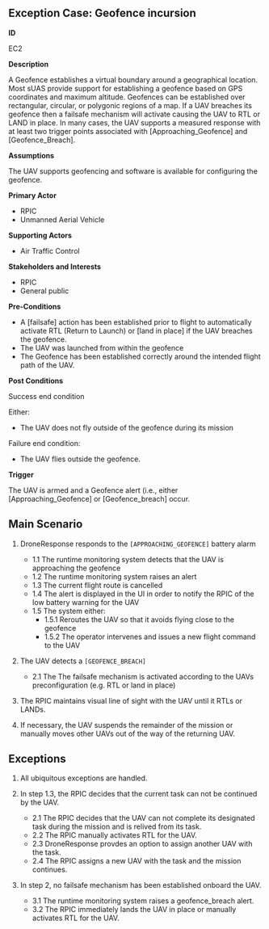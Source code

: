 ## Exception Case: Geofence incursion

**ID**

EC2

**Description**

A Geofence establishes a virtual boundary around a geographical location. Most sUAS provide 
support for establishing a geofence based on GPS coordinates and maximum altitude.  Geofences can
be established over rectangular, circular, or polygonic regions of a map.  If a UAV breaches its geofence
then a failsafe mechanism will activate causing the UAV to RTL or LAND in place. In many cases, the
UAV supports a measured response with at least two trigger points associated with [Approaching_Geofence] and
[Geofence_Breach].


**Assumptions**

The UAV supports geofencing and software is available for configuring the geofence.

**Primary Actor**

- RPIC
- Unmanned Aerial Vehicle

**Supporting Actors**

- Air Traffic Control

**Stakeholders and Interests**

- RPIC
- General public

**Pre-Conditions**

- A [failsafe] action has been established prior to flight to automatically activate RTL 
(Return to Launch) or [land in place] if the UAV breaches the geofence.
- The UAV was launched from within the geofence
- The Geofence has been established correctly around the intended flight path of the UAV.

**Post Conditions**

Success end condition

Either:
- The UAV does not fly outside of the geofence during its mission

Failure end condition:

- The UAV flies outside the geofence.

**Trigger**

The UAV is armed and a Geofence alert (i.e., either [Approaching_Geofence] or [Geofence_breach] occur.

## Main Scenario

1. DroneResponse responds to the `[APPROACHING_GEOFENCE]` battery alarm
   * 1.1 The runtime monitoring system detects that the UAV is approaching the geofence
   * 1.2 The runtime monitoring system raises an alert
   * 1.3 The current flight route is cancelled
   * 1.4 The alert is displayed in the UI in order to notify the RPIC of the low battery warning for the UAV
   * 1.5 The system either:
      * 1.5.1 Reroutes the UAV so that it avoids flying close to the geofence
	  * 1.5.2 The operator intervenes and issues a new flight command to the UAV
   
2. The UAV detects a `[GEOFENCE_BREACH]`
    * 2.1 The The failsafe mechanism is activated according to the UAVs preconfiguration (e.g. RTL or land in place)
   
3. The RPIC maintains visual line of sight with the UAV until it RTLs or LANDs.

4. If necessary, the UAV suspends the remainder of the mission or manually moves other UAVs out of the way of the returning UAV.

## Exceptions

1. All ubiquitous exceptions are handled.

2. In step 1.3, the RPIC decides that the current task can not be continued by the UAV.
   * 2.1 The RPIC decides that the UAV can not complete its designated task during the mission and is relived from its task.
   * 2.2 The RPIC manually activates RTL for the UAV.
   * 2.3 DroneResponse provdes an option to assign another UAV with the task.
   * 2.4 The RPIC assigns a new UAV with the task and the mission continues.


3. In step 2, no failsafe mechanism has been established onboard the UAV.
   * 3.1 The runtime monitoring system raises a geofence_breach alert.
   * 3.2 The RPIC immediately lands the UAV in place or manually activates RTL for the UAV.

   


   
